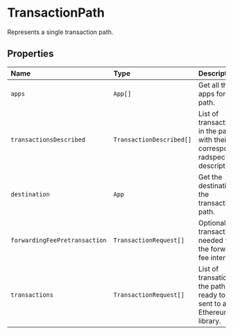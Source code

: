# TransactionPath

Represents a single transaction path.

## Properties

| Name | Type | Description |
| :--- | :--- | :--- |
| `apps` | `App[]` | Get all the apps for the path. |
| `transactionsDescribed` | `TransactionDescribed[]` | List of transactions in the path with their corresponding radspec description. |
| `destination` | `App` | Get the destination of the transactions path. |
| `forwardingFeePretransaction` | `TransactionRequest[]` | Optional pre-transaction, needed with the forwarder fee interface. |
| `transactions` | `TransactionRequest[]` | List of transations in the path, ready to be sent to an Ethereum library. |

